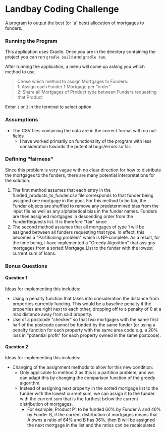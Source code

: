 # Landbay Coding Challenge
A program to output the best (or 'a' best) allocation of mortgages to funders.
### Running the Program
This application uses Gradle. Once you are in the directory containing the project you can run `gradle build` and 
`gradle run`.

After running the application, a menu will come up asking you which method to use.

> Chose which method to assign Mortgages to Funders:\
> 1: Assign each Funder 1 Mortgage per "order"\
> 2: Share all Mortgages of Product type between Funders requesting that Product

Enter `1` or `2` in the terminal to select option.

### Assumptions
- The CSV files containing the data are in the correct format with no null fields
  - I have worked primarily on functionality of the program with less consideration towards the potential 
    bugs/errors so far.

### Defining "fairness"
Since this problem is very vague with no clear direction for how to distribute the mortgages to the funders, there 
are many potential interpretations for the solution.

1. The first method assumes that each entry in the funded_products_to_funder.csv file corresponds to that funder 
   being assigned one mortgage in the pool. For this method to be fair, the Funder objects are shuffled to remove 
   any predetermined bias from the input file as well as any alphabetical bias in the funder names. Funders are then 
   assigned mortgages in descending order from the FunderRequests list. It is therefore "fair" since 
2. The second method assumes that all mortgages of type 1 will be assigned between all funders requesting that type. 
   In effect, this becomes a "Partitioning problem" which is NP-complete. As a result, for the time being, I have 
   implemented a "Greedy Algorithm" that assigns mortgages from a sorted Mortgage List to the funder with the lowest 
   current sum of loans.

### Bonus Questions

#### Question 1
Ideas for implementing this includes:
- Using a penalty function that takes into consideration the distance from properties currently funding. This would 
  be a baseline penalty if the properties are right next to each other, dropping off to a penalty of 0 at a max 
  distance away from said property.
- Use of a postcode "checker" so that two mortgages with the same first half of the postcode cannot be funded by the 
  same funder (or using a penalty function for each property with the same area code e.g. a 20% loss in "potential 
  profit" for each property owned in the same postcode).
#### Question 2
Ideas for implementing this includes:
- Changing of the assignment methods to allow for this new condition:
  - Only applicable to method 2 as this is a partition problem, and we can adapt this by changing the comparison 
    function of the greedy algorithm.
  - Instead of assigning next property in the sorted mortgage list to the funder with the lowest current sum, we can 
    assign it to the funder with the current sum that is the furthest below the current distribution of mortgages.
    - For example, Product P1 to be funded 60% by Funder A and 40% by Funder B, if the current distribution of 
      mortgages means that A owns a ratio of 64% and B has 36%, then B will be assigned the next mortgage in the 
      list and the ratios can be recalculated